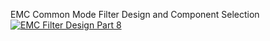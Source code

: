 EMC Common Mode Filter Design and Component Selection
[![EMC Filter Design Part 8]( https://youtu.be/UOCsqNtRL74)](https://www.youtube.com/watch?v=UOCsqNtRL74)
